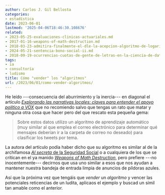 ```yaml
---
author: Carlos J. Gil Bellosta
categories:
- estadística
date: 2023-06-01
lastmod: '2025-04-06T18:46:30.108676'
related:
- 2023-05-25-evaluaciones-clinicas-actuariales.md
- 2017-01-16-weapons-of-math-destruction.md
- 2018-03-23-admitira-finalmente-el-dle-la-acepcion-algoritmo-de-logaritmo.md
- 2024-05-21-sentencia-bono-social-ii.md
- 2018-09-19-ocurrencias-cuotas-de-gente-de-letras-en-la-ciencia-de-datos.md
tags:
- ia
- consultoría
- ludismo
title: Cómo "vender" los "algoritmos"
url: /2023/06/01/como-vender-algoritmos/
---
```


He leído ---consecuencia del aburrimiento y la inercia--- en diagonal el artículo
[_Explorando las narrativas locales: claves para entender el apoyo político a VOX_](https://nadaesgratis.es/admin/explorando-las-narrativas-locales-claves-para-entender-el-apoyo-politico-a-vox) que no recomiendo salvo que tengas un rato que matar y ninguna otra cosa que hacer pero del que rescato esta pequeña gema:

> Sobre estos datos utilizo un algoritmo de aprendizaje automático (muy similar al que emplea el correo electrónico para determinar qué mensajes deberían ir a la carpeta de correo no deseado) para clasificar los tweets por tema.

La autora del artículo podía haber dicho que su algoritmo es similar al de la archifamosa [_AI secreta_ de la Seguridad Social](https://www.elconfidencial.com/tecnologia/2023-04-17/seguridad-social-ia-inteligencia-artificial-inss-bajas-empleo-algoritmos_3611167/)
o a cualquiera de los que se critican en el ya manido
[_Weapons of Math Destruction_](/2017/01/16/weapons-of-math-destruction/),
pero prefiere ---no inocentemente--- decirnos que usa uno similar a esos que nos ayudan a mantener nuestra bandeja de entrada limpia de anuncios de píldoras azules.

Así que la próxima vez que tengáis que _vender_ un _algoritmo_ y vencer las potenciales reticencias de un ludita, aplicaos el ejemplo y buscad un símil tan amable como el anterior.